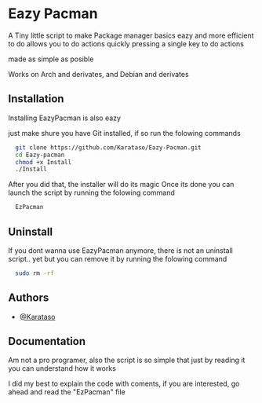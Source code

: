 
# Eazy Pacman

A Tiny little script to make Package manager basics eazy and more efficient to do
allows you to do actions quickly pressing a single key to do actions

made as simple as posible

Works on Arch and derivates, and Debian and derivates

## Installation

Installing EazyPacman is also eazy

just make shure you have Git installed, if so run the folowing commands
```bash
  git clone https://github.com/Karataso/Eazy-Pacman.git
  cd Eazy-pacman
  chmod +x Install
  ./Install
```
After you did that, the installer will do its magic
Once its done you can launch the script by running the folowing command
```bash
  EzPacman
```

## Uninstall

If you dont wanna use EazyPacman anymore, there is not
an uninstall script.. yet 
but you can remove it by running the folowing command
```bash
  sudo rm -rf 
```


## Authors

- [@Karataso](https://github.com/Karataso)


## Documentation

Am not a pro programer, also the script is so simple that just by reading it you can understand how it works

I did my best to explain the code with coments, if you are interested, go ahead and read the  "EzPacman" file